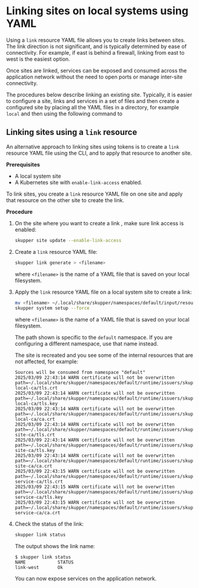 # Linking sites on local systems using YAML

Using a `link` resource YAML file allows you to create links between sites.
The link direction is not significant, and is typically determined by ease of connectivity. For example, if east is behind a firewall, linking from east to west is the easiest option.

Once sites are linked, services can be exposed and consumed across the application network without the need to open ports or manage inter-site connectivity.

The procedures below describe linking an existing site.
Typically, it is easier to configure a site, links and services in a set of files and then create a configured site by placing all the YAML files in a directory, for example `local` and then using the following command to

## Linking sites using a `link` resource

An alternative approach to linking sites using tokens is to create a `link` resource YAML file using the CLI, and to apply that resource to another site.

**Prerequisites**

* A local system site
* A Kubernetes site with `enable-link-access` enabled.

To link sites, you create a `link` resource YAML file on one site and apply that resource on the other site to create the link.

**Procedure**

1. On the site where you want to create a link , make sure link access is enabled:
   ```bash
   skupper site update --enable-link-access
   ```
2. Create a `link` resource YAML file:
   ```bash
   skupper link generate > <filename>
   ```
   where `<filename>` is the name of a YAML file that is saved on your local filesystem.

3. Apply the `link` resource YAML file on a local system site to create a link:
   ```bash
   mv <filename> ~/.local/share/skupper/namespaces/default/input/resources/
   skupper system setup --force
   ```
   where `<filename>` is the name of a YAML file that is saved on your local filesystem.

   The path shown is specific to the `default` namespace.
   If you are configuring a different namespace, use that name instead.

   The site is recreated and you see some of the internal resources that are not affected, for example:
   ```
   Sources will be consumed from namespace "default"
   2025/03/09 22:43:14 WARN certificate will not be overwritten path=~/.local/share/skupper/namespaces/default/runtime/issuers/skupper-local-ca/tls.crt
   2025/03/09 22:43:14 WARN certificate will not be overwritten path=~/.local/share/skupper/namespaces/default/runtime/issuers/skupper-local-ca/tls.key
   2025/03/09 22:43:14 WARN certificate will not be overwritten path=~/.local/share/skupper/namespaces/default/runtime/issuers/skupper-local-ca/ca.crt
   2025/03/09 22:43:14 WARN certificate will not be overwritten path=~/.local/share/skupper/namespaces/default/runtime/issuers/skupper-site-ca/tls.crt
   2025/03/09 22:43:14 WARN certificate will not be overwritten path=~/.local/share/skupper/namespaces/default/runtime/issuers/skupper-site-ca/tls.key
   2025/03/09 22:43:14 WARN certificate will not be overwritten path=~/.local/share/skupper/namespaces/default/runtime/issuers/skupper-site-ca/ca.crt
   2025/03/09 22:43:15 WARN certificate will not be overwritten path=~/.local/share/skupper/namespaces/default/runtime/issuers/skupper-service-ca/tls.crt
   2025/03/09 22:43:15 WARN certificate will not be overwritten path=~/.local/share/skupper/namespaces/default/runtime/issuers/skupper-service-ca/tls.key
   2025/03/09 22:43:15 WARN certificate will not be overwritten path=~/.local/share/skupper/namespaces/default/runtime/issuers/skupper-service-ca/ca.crt

   ```

4. Check the status of the link:
   ```bash
   skupper link status
   ```
   The output shows the link name:
   ```
   $ skupper link status
   NAME            STATUS
   link-west       Ok
   ```
   You can now expose services on the application network.
